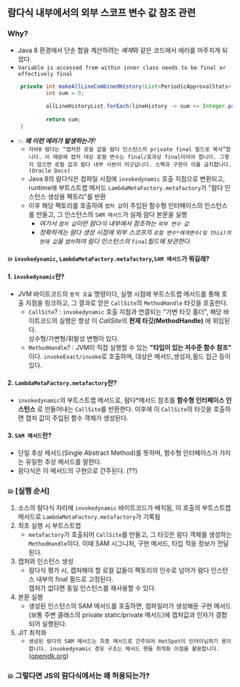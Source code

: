 ## 람다식 내부에서의 외부 스코프 변수 값 참조 관련

### Why?
- Java 8 환경에서 단순 합을 계산하려는 *예제*와 같은 코드에서 에러를 마주치게 되었다.
- ```Variable is accessed from within inner class needs to be final or effectively final```

```java
	private int makeAllLineCombinedHistory(List<PeriodicApprovalStats> allLineHistoryList) {
            int sum = 0;
            
            allLineHistoryList.forEach(lineHistory -> sum += Integer.parseInt(lineHistory.getTotalCount()));
            
            return sum;
	}
```
- 💥 ***왜 이런 에러가 발생하는가***?
  - ```자바8 람다는 “캡처한 로컬 값을 람다 인스턴스의 private final 필드로 복사”합니다. 이 때문에 캡처 대상 로컬 변수는 final/효과상 final이어야 합니다. 그렇지 않으면 로컬 값과 람다 내부 사본이 어긋납니다. 스펙과 구현이 이를 금지합니다. (Oracle Docs)```
  - Java 8의 람다식은 컴파일 시점에 ```invokedynamic``` 호출 지점으로 변환되고, runtime에 부트스트랩 메서드 ```LambdaMetaFactory.metafactory```가
  "람다 인스턴스 생성용 팩토리"를 반환
  - 이후 해당 팩토리를 호출하여 ```캡처 값```이 주입된 함수형 인터페이스의 인스턴스를 만들고, 그 인스턴스의 ```SAM 메서드```가 실제 람다 본문을 실행 
      - *여기서 ```캡처 값```이란 람다식 내부에서 참조하는 ```외부 변수 값```*
      - *정확하게는 람다 생성 시점에 외부 스코프의 ```로컬 변수*매개변수(및 this)의 현재 값```을 ```캡처```하여 람다 인스턴스의 ```final```필드에 보관한다.*


#### 💥 ```invokedynamic```, ```LambdaMetaFactory.metafactory```,```SAM 메서드```가 뭐길래?

#### 1. ```invokedynamic```란?
- JVM 바이트코드의 ```동적 호출``` 명령이다, 실행 시점에 부트스트랩 메서드를 통해 호출 지점을 링크하고, 그 결과로 얻은 ```CallSite```의 ```MethodHandle``` 타깃을 호출한다.
  -  ```CallSite```? : ```invokedynamic``` 호출 지점과 연결되는 "가변 타깃 홀더", 해당 바이트코드의 실행은 항상 이 *CallSite*의 **현재 타깃(MethodHandle)** 에 위임된다.<br> 
    상수형/가변형/휘발성 변형이 있다.
  - ```MethodHandle```? : JVM이 직접 실행할 수 있는 **"타입이 있는 저수준 함수 참조"** 이다. ```invokeExact/invoke```로 호출하며, 대상은 메서드,생성자,필드 접근 등이 있다.
#### 2. ```LambdaMetaFactory.metafactory```란?
- ```invokedynamic```의 부트스트랩 메서드로, 람다*메서드 참조를 **함수형 인터페이스 인스턴스** 로 만들어내는 ```CallSite```를 반환한다. 이후에 이 ```CallSite```의 타깃을 호출하면 캡처 값이 주입된 함수 객체가 생성된다.  
#### 3. ```SAM 메서드```란?
- 단일 추상 메서드(Single Abstract Method)를 뜻하며, 함수형 인터페이스가 가지는 유일한 추상 메서드를 말한다.
- 람다식은 이 메서드의 구현으로 간주된다. (??)


### 💥 [실행 순서]
1. 소스의 람다식 자리에 ```invokedynamic``` 바이트코드가 배치됨, 이 호출의 부트스트랩 메서드로 ```LambdaMetaFactory.metafactory```가 기록됨
2. 최초 실행 시 부트스트랩
    - ```metafactory```가 호출되어 ```CallSite```를 만들고, 그 타깃은 람다 객체를 생성하는 ```MethodHandle```이다. 이때 SAM 시그니처, 구현 메서드, 타입 적응 정보가 전달된다.
3. 캡처와 인스턴스 생성
    - 람다식 평가 시, 캡처해야 할 로컬 값들이 팩토리의 인수로 넘어가 람다 인스턴스 내부의 final 필드로 고정된다.<br/>
      캡처가 없다면 동일 인스턴스를 재사용할 수 있다.
4. 본문 실행
    - 생성된 인스턴스의 SAM 메서드를 호출하면, 컴파일러가 생성해둔 구현 메서드(보통 주변 클래스의 private static/private 메서드)에 캡처값과 인자가 결합되어 실행된다.
5. JIT 최적화
    - ```생성된 람다의 SAM 메서드는 최종 메서드로 간주되어 HotSpot이 인라이닝하기 용이합니다. invokedynamic 경유 구조는 메서드 핸들 최적화 이점을 활용합니다.``` (<a href="https://openjdk.org/jeps/126">openjdk.org<a/>)


### 💥 그렇다면 JS의 람다식에서는 왜 허용되는가?